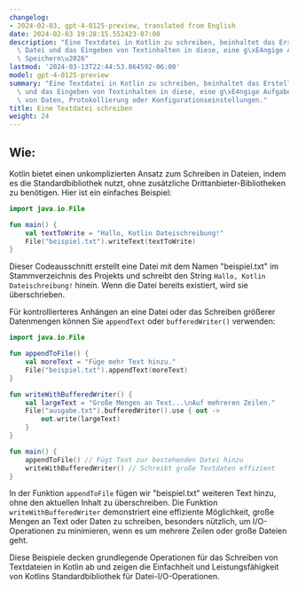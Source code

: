 ```yaml
---
changelog:
- 2024-02-03, gpt-4-0125-preview, translated from English
date: 2024-02-03 19:28:15.552423-07:00
description: "Eine Textdatei in Kotlin zu schreiben, beinhaltet das Erstellen einer\
  \ Datei und das Eingeben von Textinhalten in diese, eine g\xE4ngige Aufgabe zum\
  \ Speichern\u2026"
lastmod: '2024-03-13T22:44:53.864592-06:00'
model: gpt-4-0125-preview
summary: "Eine Textdatei in Kotlin zu schreiben, beinhaltet das Erstellen einer Datei\
  \ und das Eingeben von Textinhalten in diese, eine g\xE4ngige Aufgabe zum Speichern\
  \ von Daten, Protokollierung oder Konfigurationseinstellungen."
title: Eine Textdatei schreiben
weight: 24
---
```


## Wie:
Kotlin bietet einen unkomplizierten Ansatz zum Schreiben in Dateien, indem es die Standardbibliothek nutzt, ohne zusätzliche Drittanbieter-Bibliotheken zu benötigen. Hier ist ein einfaches Beispiel:

```kotlin
import java.io.File

fun main() {
    val textToWrite = "Hallo, Kotlin Dateischreibung!"
    File("beispiel.txt").writeText(textToWrite)
}
```
Dieser Codeausschnitt erstellt eine Datei mit dem Namen "beispiel.txt" im Stammverzeichnis des Projekts und schreibt den String `Hallo, Kotlin Dateischreibung!` hinein. Wenn die Datei bereits existiert, wird sie überschrieben.

Für kontrollierteres Anhängen an eine Datei oder das Schreiben größerer Datenmengen können Sie `appendText` oder `bufferedWriter()` verwenden:

```kotlin
import java.io.File

fun appendToFile() {
    val moreText = "Füge mehr Text hinzu."
    File("beispiel.txt").appendText(moreText)
}

fun writeWithBufferedWriter() {
    val largeText = "Große Mengen an Text...\nAuf mehreren Zeilen."
    File("ausgabe.txt").bufferedWriter().use { out ->
        out.write(largeText)
    }
}

fun main() {
    appendToFile() // Fügt Text zur bestehenden Datei hinzu
    writeWithBufferedWriter() // Schreibt große Textdaten effizient
}
```

In der Funktion `appendToFile` fügen wir "beispiel.txt" weiteren Text hinzu, ohne den aktuellen Inhalt zu überschreiben. Die Funktion `writeWithBufferedWriter` demonstriert eine effiziente Möglichkeit, große Mengen an Text oder Daten zu schreiben, besonders nützlich, um I/O-Operationen zu minimieren, wenn es um mehrere Zeilen oder große Dateien geht.

Diese Beispiele decken grundlegende Operationen für das Schreiben von Textdateien in Kotlin ab und zeigen die Einfachheit und Leistungsfähigkeit von Kotlins Standardbibliothek für Datei-I/O-Operationen.
